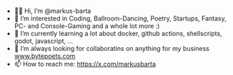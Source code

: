 - 👋🏻 Hi, I’m @markus-barta
- 👀 I’m interested in Coding, Ballroom-Dancing, Poetry, Startups, Fantasy, PC- and Console-Gaming and a whole lot more :)
- 🌱 I’m currently learning a lot about docker, github actions, shellscripts, godot, javascript, ...
- 💞️ I’m always looking for collaboratins on anything for my business www.bytepoets.com
- 📫 How to reach me: https://x.com/markusbarta

<!---
markus-barta/markus-barta is a ✨ special ✨ repository because its `README.md` (this file) appears on your GitHub profile.
You can click the Preview link to take a look at your changes.
--->
